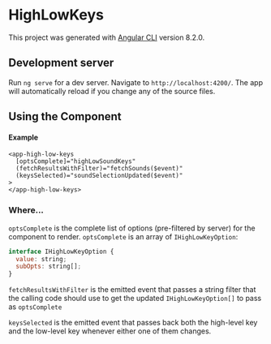 # HighLowKeys

This project was generated with [Angular CLI](https://github.com/angular/angular-cli) version 8.2.0.

## Development server

Run `ng serve` for a dev server. Navigate to `http://localhost:4200/`. The app will automatically reload if you change any of the source files.

## Using the Component

#### Example
```
<app-high-low-keys 
  [optsComplete]="highLowSoundKeys"
  (fetchResultsWithFilter)="fetchSounds($event)"
  (keysSelected)="soundSelectionUpdated($event)"
>
</app-high-low-keys>
```

### Where...

`optsComplete` is the complete list of options (pre-filtered by server) for the component to render. `optsComplete` is an array of `IHighLowKeyOption`:

```javascript
interface IHighLowKeyOption {
  value: string;
  subOpts: string[];
}
```

`fetchResultsWithFilter` is the emitted event that passes a string filter that the calling code should use to get the updated `IHighLowKeyOption[]` to pass as `optsComplete`

`keysSelected` is the emitted event that passes back both the high-level key and the low-level key whenever either one of them changes.


